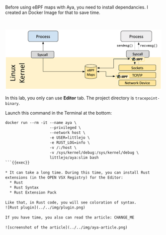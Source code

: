 Before using eBPF maps with Aya, you need to install dependancies. I created an Docker Image for that to save time.

<br>

![map architecture](../../img/map-architecture.png)

In this lab, you only can use **Editor** tab. The project directory is `tracepoint-binary`.

Launch this command in the Terminal at the bottom:

```plain
docker run --rm -it --name aya \
                    --privileged \
                    --network host \
                    -e USER=littlejo \
                    -e RUST_LOG=info \
                    -v /:/host \
                    -v /sys/kernel/debug:/sys/kernel/debug \
                    littlejo/aya:slim bash
```{{exec}}

* It can take a long time. During this time, you can install Rust extensions (in the OPEN VSX Registry) for the Editor:
  * Rust
  * Rust Syntax
  * Rust Extension Pack

Like that, in Rust code, you will see coloration of syntax.
![Rust plugin](../../img/plugin.png)

If you have time, you also can read the article: CHANGE_ME

![screenshot of the article](../../img/aya-article.png)
